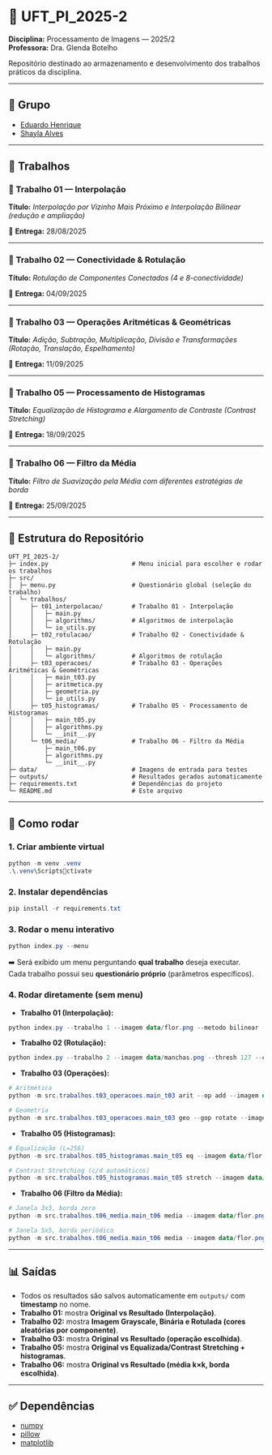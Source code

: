 # 📌 UFT_PI_2025-2  
**Disciplina:** Processamento de Imagens — 2025/2  
**Professora:** Dra. Glenda Botelho  

Repositório destinado ao armazenamento e desenvolvimento dos trabalhos práticos da disciplina.  

---

## 👥 Grupo
- [Eduardo Henrique](https://github.com/HelloKiw1)  
- [Shayla Alves](https://github.com/shaylaalves)  

---

## 📝 Trabalhos  

### 🔹 Trabalho 01 — Interpolação  
**Título:** *Interpolação por Vizinho Mais Próximo e Interpolação Bilinear (redução e ampliação)*  

📅 **Entrega:** 28/08/2025  

---

### 🔹 Trabalho 02 — Conectividade & Rotulação  
**Título:** *Rotulação de Componentes Conectados (4 e 8-conectividade)*  

📅 **Entrega:** 04/09/2025  

---

### 🔹 Trabalho 03 — Operações Aritméticas & Geométricas  
**Título:** *Adição, Subtração, Multiplicação, Divisão e Transformações (Rotação, Translação, Espelhamento)*  

📅 **Entrega:** 11/09/2025  

---

### 🔹 Trabalho 05 — Processamento de Histogramas  
**Título:** *Equalização de Histograma e Alargamento de Contraste (Contrast Stretching)*  

📅 **Entrega:** 18/09/2025  

---

### 🔹 Trabalho 06 — Filtro da Média  
**Título:** *Filtro de Suavização pela Média com diferentes estratégias de borda*  

📅 **Entrega:** 25/09/2025  

---

## 📂 Estrutura do Repositório
```
UFT_PI_2025-2/
├─ index.py                       # Menu inicial para escolher e rodar os trabalhos
├─ src/
│  ├─ menu.py                     # Questionário global (seleção do trabalho)
│  └─ trabalhos/
│     ├─ t01_interpolacao/        # Trabalho 01 - Interpolação
│     │   ├─ main.py
│     │   ├─ algorithms/          # Algoritmos de interpolação
│     │   └─ io_utils.py
│     ├─ t02_rotulacao/           # Trabalho 02 - Conectividade & Rotulação
│     │   ├─ main.py
│     │   └─ algorithms/          # Algoritmos de rotulação
│     ├─ t03_operacoes/           # Trabalho 03 - Operações Aritméticas & Geométricas
│     │   ├─ main_t03.py
│     │   ├─ aritmetica.py
│     │   ├─ geometria.py
│     │   └─ io_utils.py
│     ├─ t05_histogramas/         # Trabalho 05 - Processamento de Histogramas
│     │   ├─ main_t05.py
│     │   ├─ algorithms.py
│     │   └─ __init__.py
│     └─ t06_media/               # Trabalho 06 - Filtro da Média
│         ├─ main_t06.py
│         ├─ algorithms.py
│         └─ __init__.py
├─ data/                          # Imagens de entrada para testes
├─ outputs/                       # Resultados gerados automaticamente
├─ requirements.txt               # Dependências do projeto
└─ README.md                      # Este arquivo
```

---

## 🚀 Como rodar

### 1. Criar ambiente virtual
```powershell
python -m venv .venv
.\.venv\Scriptsctivate
```

### 2. Instalar dependências
```powershell
pip install -r requirements.txt
```

### 3. Rodar o menu interativo
```powershell
python index.py --menu
```
➡️ Será exibido um menu perguntando **qual trabalho** deseja executar.  
Cada trabalho possui seu **questionário próprio** (parâmetros específicos).  

### 4. Rodar diretamente (sem menu)
- **Trabalho 01 (Interpolação):**
```powershell
python index.py --trabalho 1 --imagem data/flor.png --metodo bilinear --escala 2.0
```

- **Trabalho 02 (Rotulação):**
```powershell
python index.py --trabalho 2 --imagem data/manchas.png --thresh 127 --conectividade 4
```

- **Trabalho 03 (Operações):**
```powershell
# Aritmética
python -m src.trabalhos.t03_operacoes.main_t03 arit --op add --imagem data/flor.png --imagem2 data/manchas.png

# Geometria
python -m src.trabalhos.t03_operacoes.main_t03 geo --gop rotate --imagem data/flor.png --angle 45
```

- **Trabalho 05 (Histogramas):**
```powershell
# Equalização (L=256)
python -m src.trabalhos.t05_histogramas.main_t05 eq --imagem data/flor.png

# Contrast Stretching (c/d automáticos)
python -m src.trabalhos.t05_histogramas.main_t05 stretch --imagem data/flor.png --a 0 --b 255
```

- **Trabalho 06 (Filtro da Média):**
```powershell
# Janela 3x3, borda zero
python -m src.trabalhos.t06_media.main_t06 media --imagem data/flor.png --k 3 --border zero

# Janela 5x5, borda periódica
python -m src.trabalhos.t06_media.main_t06 media --imagem data/flor.png --k 5 --border wrap
```

---

## 📊 Saídas

- Todos os resultados são salvos automaticamente em `outputs/` com **timestamp** no nome.  
- **Trabalho 01:** mostra **Original vs Resultado (Interpolação)**.  
- **Trabalho 02:** mostra **Imagem Grayscale, Binária e Rotulada (cores aleatórias por componente)**.  
- **Trabalho 03:** mostra **Original vs Resultado (operação escolhida)**.  
- **Trabalho 05:** mostra **Original vs Equalizada/Contrast Stretching + histogramas**.  
- **Trabalho 06:** mostra **Original vs Resultado (média k×k, borda escolhida)**.  

---

## ✅ Dependências
- [numpy](https://numpy.org/)  
- [pillow](https://pillow.readthedocs.io/en/stable/)  
- [matplotlib](https://matplotlib.org/)  